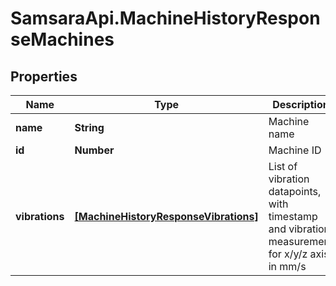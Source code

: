 # SamsaraApi.MachineHistoryResponseMachines

## Properties
Name | Type | Description | Notes
------------ | ------------- | ------------- | -------------
**name** | **String** | Machine name | [optional] 
**id** | **Number** | Machine ID | [optional] 
**vibrations** | [**[MachineHistoryResponseVibrations]**](MachineHistoryResponseVibrations.md) | List of vibration datapoints, with timestamp and vibration measurement for x/y/z axis in mm/s | [optional] 


